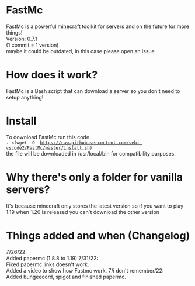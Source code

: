 # FastMc
FastMc is a powerful minecraft toolkit for servers and on the future for more things!
<br>
Version: 0.7.1
<br>
(1 commit = 1 version)
<br>
maybe it could be outdated, in this case please open an issue
# How does it work?
FastMc is a Bash script that can download a server so you don't need to setup anything!

# Install 
To download FastMc run this code.
<br>
<code>. <(wget -O- https://raw.githubusercontent.com/sebi-vscode2/FastMc/master/install.sh)</code>
<br>
the file will be downloaded in /usr/local/bin for compatibility purposes.

# Why there's only a folder for vanilla servers?
It's because minecraft only stores the latest version so if you want to play 1.19 when 1.20 is released you can`t download the other version
# Things added and when (Changelog)
  7/26/22:
  <br>
  Added papermc (1.8.8 to 1.19)
  7/31/22:
  <br>
 Fixed papermc links doesn't work.
 <br>
 Added a video to show how Fastmc work.
 7/i don't remember/22:
 <br>
 Added bungeecord, spigot and finished papermc.
